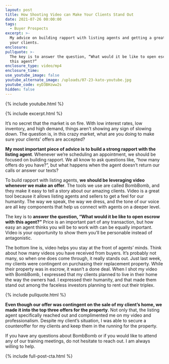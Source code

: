 ```yaml
---
layout: post
title: How Shooting Video can Make Your Clients Stand Out
date: 2021-07-26 00:00:00
tags:
  - Buyer Prospects
excerpt: >-
  My advice on building rapport with listing agents and getting a great deal for
  your clients.
enclosure:
pullquote: >-
  The key is to answer the question, “What would it be like to open escrow with
  this agent?”
enclosure_type: video/mp4
enclosure_time:
use_youtube_image: false
youtube_alternate_image: /uploads/07-23-kato-youtube.jpg
youtube_code: eyD3BHzww2s
hidden: false
---
```

{% include youtube.html %}

{% include excerpt.html %}

It’s no secret that the market is on fire. With low interest rates, low inventory, and high demand, things aren’t showing any sign of slowing down. The question is, in this crazy market, what are you doing to make sure your clients’ offers are accepted?

**My most important piece of advice is to build a strong rapport with the listing agent**. Whenever we’re scheduling an appointment, we should be focused on building rapport. We all know to ask questions like, “how many offers do you have?”, but what happens when the agent doesn’t return our calls or answer our texts?

To build rapport with listing agents, **we should be leveraging video whenever we make an offer**. The tools we use are called BombBomb, and they make it easy to tell a story about our amazing clients. Video is a great tool because it allows listing agents and sellers to get a feel for our humanity. The way we speak, the way we dress, and the tone of our voice are all key components that help us connect with agents on a deeper level.

The key is to **answer the question, “What would it be like to open escrow with this agent?”** Price is an important part of any transaction, but how easy an agent thinks you will be to work with can be equally important. Video is your opportunity to show them you’ll be personable instead of antagonistic.

The bottom line is, video helps you stay at the front of agents’ minds. Think about how many videos you have received from buyers. It’s probably not many, so when one does come through, it really stands out. Just last week, my clients were contingent on purchasing their replacement property. While their property was in escrow, it wasn’t a done deal. When I shot my video with BombBomb, I expressed that my clients planned to live in their home the way the owners had. I expressed their humanity, and that made them stand out among the faceless investors planning to rent out their triplex.

{% include pullquote.html %}

**Even though our offer was contingent on the sale of my client’s home, we made it into the top three offers for the property**. Not only that, the listing agent specifically reached out and complimented me on my video and professionalism. Despite my client’s situation, I was able to secure a counteroffer for my clients and keep them in the running for the property.

If you have any questions about BombBomb or if you would like to attend any of our training meetings, do not hesitate to reach out. I am always willing to help.

{% include full-post-cta.html %}
